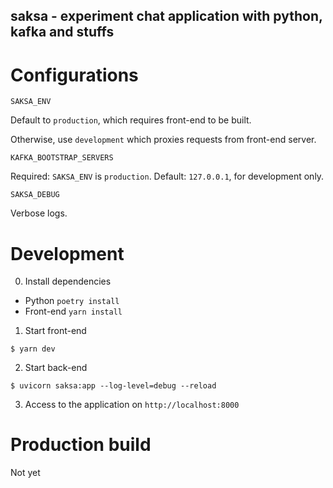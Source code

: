 saksa - experiment chat application with python, kafka and stuffs
---

# Configurations

```
SAKSA_ENV
```
Default to `production`, which requires front-end to be built.

Otherwise, use `development` which proxies requests from front-end server.

```
KAFKA_BOOTSTRAP_SERVERS
```
Required: `SAKSA_ENV` is `production`.
Default: `127.0.0.1`, for development only.

```
SAKSA_DEBUG
```
Verbose logs.

# Development

0. Install dependencies

- Python `poetry install`
- Front-end `yarn install`

1. Start front-end

```
$ yarn dev
```

2. Start back-end

```
$ uvicorn saksa:app --log-level=debug --reload
```

3. Access to the application on `http://localhost:8000`

# Production build

Not yet
